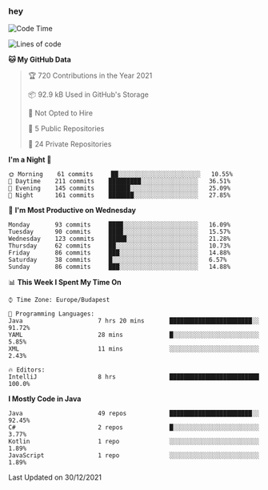 ### hey

<!--START_SECTION:waka-->
![Code Time](http://img.shields.io/badge/Code%20Time-434%20hrs%2018%20mins-blue)

![Lines of code](https://img.shields.io/badge/From%20Hello%20World%20I%27ve%20Written-439%20Thousand%20lines%20of%20code-blue)

**🐱 My GitHub Data** 

> 🏆 720 Contributions in the Year 2021
 > 
> 📦 92.9 kB Used in GitHub's Storage 
 > 
> 🚫 Not Opted to Hire
 > 
> 📜 5 Public Repositories 
 > 
> 🔑 24 Private Repositories  
 > 
**I'm a Night 🦉** 

```text
🌞 Morning    61 commits     ██░░░░░░░░░░░░░░░░░░░░░░░   10.55% 
🌆 Daytime    211 commits    █████████░░░░░░░░░░░░░░░░   36.51% 
🌃 Evening    145 commits    ██████░░░░░░░░░░░░░░░░░░░   25.09% 
🌙 Night      161 commits    ███████░░░░░░░░░░░░░░░░░░   27.85%

```
📅 **I'm Most Productive on Wednesday** 

```text
Monday       93 commits     ████░░░░░░░░░░░░░░░░░░░░░   16.09% 
Tuesday      90 commits     ████░░░░░░░░░░░░░░░░░░░░░   15.57% 
Wednesday    123 commits    █████░░░░░░░░░░░░░░░░░░░░   21.28% 
Thursday     62 commits     ██░░░░░░░░░░░░░░░░░░░░░░░   10.73% 
Friday       86 commits     ███░░░░░░░░░░░░░░░░░░░░░░   14.88% 
Saturday     38 commits     █░░░░░░░░░░░░░░░░░░░░░░░░   6.57% 
Sunday       86 commits     ███░░░░░░░░░░░░░░░░░░░░░░   14.88%

```


📊 **This Week I Spent My Time On** 

```text
⌚︎ Time Zone: Europe/Budapest

💬 Programming Languages: 
Java                     7 hrs 20 mins       ███████████████████████░░   91.72% 
YAML                     28 mins             █░░░░░░░░░░░░░░░░░░░░░░░░   5.85% 
XML                      11 mins             ░░░░░░░░░░░░░░░░░░░░░░░░░   2.43%

🔥 Editors: 
IntelliJ                 8 hrs               █████████████████████████   100.0%

```

**I Mostly Code in Java** 

```text
Java                     49 repos            ███████████████████████░░   92.45% 
C#                       2 repos             █░░░░░░░░░░░░░░░░░░░░░░░░   3.77% 
Kotlin                   1 repo              ░░░░░░░░░░░░░░░░░░░░░░░░░   1.89% 
JavaScript               1 repo              ░░░░░░░░░░░░░░░░░░░░░░░░░   1.89%

```



 Last Updated on 30/12/2021
<!--END_SECTION:waka-->
